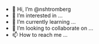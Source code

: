 - 👋 Hi, I’m @nshtromberg
- 👀 I’m interested in ...
- 🌱 I’m currently learning ...
- 💞️ I’m looking to collaborate on ...
- 📫 How to reach me ...

<!---
nshtromberg/nshtromberg is a ✨ special ✨ repository because its `README.md` (this file) appears on your GitHub profile.
You can click the Preview link to take a look at your changes.
--->
